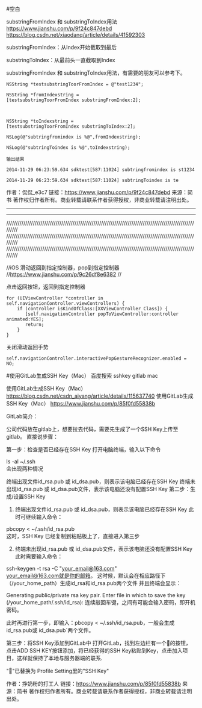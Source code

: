 #空白




substringFromIndex 和 substringToIndex用法
https://www.jianshu.com/p/9f24c847debd
https://blog.csdn.net/xiaodanq/article/details/41592303

substringFromIndex：从Index开始截取到最后

substringToIndex：从最前头一直截取到Index

substringFromIndex 和 substringToIndex用法，有需要的朋友可以参考下。

```
NSString *testsubstringToorFromIndex = @"test1234";

NSString *fromIndexstring = [testsubstringToorFromIndex substringFromIndex:2];



NSString *toIndexstring = [testsubstringToorFromIndex substringToIndex:2];

NSLog(@"subtringfromindex is %@",fromIndexstring);

NSLog(@"subtringToindex is %@",toIndexstring);
```
```
输出结果

2014-11-29 06:23:59.634 sdktest[587:11024] subtringfromindex is st1234

2014-11-29 06:23:59.634 sdktest[587:11024] subtringToindex is te
```
作者：侃侃_e3c7
链接：https://www.jianshu.com/p/9f24c847debd
来源：简书
著作权归作者所有。商业转载请联系作者获得授权，非商业转载请注明出处。

------------------------------------------------------------------------------------------
------------------------------------------------------------------------------------------

  
/////////////////////////////////////////////////////////////////////////////////////////////////////////
/////////////////////////////////////////////////////////////////////////////////////////////////////////
/////////////////////////////////////////////////////////////////////////////////////////////////////////




//iOS 滑动返回到指定控制器，pop到指定控制器
//https://www.jianshu.com/p/9c26df8e6382
//

点击返回按钮，返回到指定控制器
```
for (UIViewController *controller in self.navigationController.viewControllers) {
    if (controller isKindOfClass:[XXViewController Class]) {
       [self.navigationController popToViewController:controller animated:YES];
       return;
    }
}
```

关闭滑动返回手势
```
self.navigationController.interactivePopGestureRecognizer.enabled = NO;
```





#使用GitLab生成SSH Key（Mac）
百度搜索
sshkey gitlab mac

使用GitLab生成SSH Key（Mac）
https://blog.csdn.net/csdn_aiyang/article/details/115637740
使用GitLab生成SSH Key（Mac）
https://www.jianshu.com/p/85f0fd55838b

GitLab简介：

公司代码放在gitlab上，想要拉去代码，需要先生成了一个SSH Key上传至gitlab。
直接说步骤：

第一步：检查是否已经存在SSH Key
打开电脑终端，输入以下命令

ls -al ~/.ssh  
会出现两种情况

终端出现文件id_rsa.pub 或 id_dsa.pub，则表示该电脑已经存在SSH Key
终端未出现id_rsa.pub 或 id_dsa.pub文件，表示该电脑还没有配置SSH Key
第二步：生成/设置SSH Key
1. 终端出现文件id_rsa.pub 或 id_dsa.pub，则表示该电脑已经存在SSH Key
此时可继续输入命令：

pbcopy < ~/.ssh/id_rsa.pub     
这时，SSH Key 已经复制到粘贴板上了，直接进入第三步

2. 终端未出现id_rsa.pub 或 id_dsa.pub文件，表示该电脑还没有配置SSH Key
此时需要输入命令：

ssh-keygen -t rsa -C "your_email@163.com"       
your_email@163.com就是你的邮箱。
这时候，默认会在相应路径下（/your_home_path）生成id_rsa和id_rsa.pub两个文件
并且终端会显示：

Generating public/private rsa key pair.
Enter file in which to save the key (/your_home_path/.ssh/id_rsa): 
连续敲回车键，之间有可能会输入密码，即开机密码。

此时再进行第一步，即输入：pbcopy < ~/.ssh/id_rsa.pub，一般会生成id_rsa.pub或 id_dsa.pub`两个文件。

第三步：将SSH Key添加到GitLab中
打开GitLab，找到左边栏有一个🔑的按钮，点击ADD SSH KEY按钮添加，将已经获得的SSH Key粘贴到Key，点击加入项目，这样就保持了本地与服务器端的联系.

"🔑"已替换为 Profile Setting里的"SSH Key"

作者：挣奶粉的打工人
链接：https://www.jianshu.com/p/85f0fd55838b
来源：简书
著作权归作者所有。商业转载请联系作者获得授权，非商业转载请注明出处。
